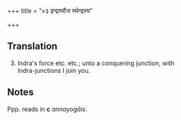 +++
title = "०३ इन्द्रस्यौज स्थेन्द्रस्य"

+++
## Translation
3. Indra's force etc. etc.; unto a conquering junction, with  
Indra-junctions I join you.

## Notes
Ppp. reads in **c** *annayogāis*.

